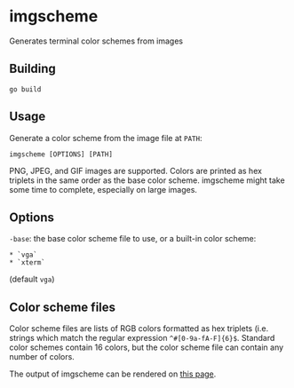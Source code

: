 imgscheme
=========

Generates terminal color schemes from images

Building
--------

    go build

Usage
-----

Generate a color scheme from the image file at `PATH`:

    imgscheme [OPTIONS] [PATH]

PNG, JPEG, and GIF images are supported. Colors are printed as hex triplets in
the same order as the base color scheme. imgscheme might take some time to
complete, especially on large images.

Options
-------

`-base`: the base color scheme file to use, or a built-in color scheme:

    * `vga`
    * `xterm`

(default `vga`)

Color scheme files
------------------

Color scheme files are lists of RGB colors formatted as hex triplets (i.e.
strings which match the regular expression `^#[0-9a-fA-F]{6}$`. Standard color
schemes contain 16 colors, but the color scheme file can contain any number of
colors.

The output of imgscheme can be rendered on
[this page](https://wwalexander.github.io/imgscheme/).
